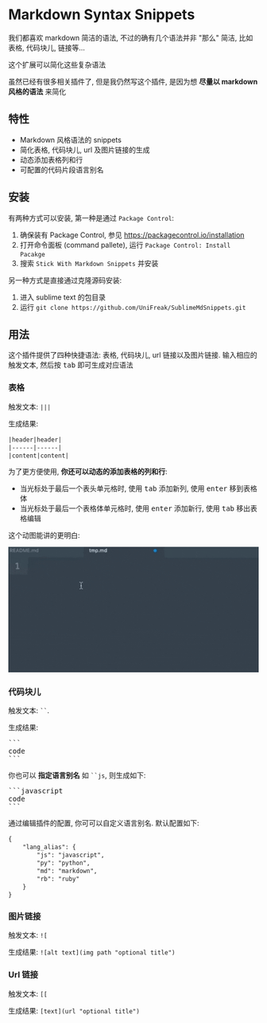 # Markdown Syntax Snippets

我们都喜欢 markdown 简洁的语法, 不过的确有几个语法并非 "那么" 简洁, 比如表格, 代码块儿, 链接等...

这个扩展可以简化这些复杂语法

虽然已经有很多相关插件了, 但是我仍然写这个插件, 是因为想 **尽量以 markdown 风格的语法** 来简化

## 特性

- Markdown 风格语法的 snippets
- 简化表格, 代码块儿, url 及图片链接的生成
- 动态添加表格列和行
- 可配置的代码片段语言别名

## 安装

有两种方式可以安装, 第一种是通过 `Package Control`:

1. 确保装有 Package Control, 参见 <https://packagecontrol.io/installation>
2. 打开命令面板 (command pallete), 运行 `Package Control: Install Pacakge`
2. 搜索 `Stick With Markdown Snippets` 并安装

另一种方式是直接通过克隆源码安装:

1. 进入 sublime text 的包目录
2. 运行 `git clone https://github.com/UniFreak/SublimeMdSnippets.git`

## 用法

这个插件提供了四种快捷语法: 表格, 代码块儿, url 链接以及图片链接. 输入相应的触发文本, 然后按 <kbd>tab</kbd> 即可生成对应语法

### 表格

触发文本: `|||`

生成结果:

```
|header|header|
|------|------|
|content|content|
```

为了更方便使用, **你还可以动态的添加表格的列和行**:
- 当光标处于最后一个表头单元格时, 使用 <kbd>tab</kbd> 添加新列, 使用 <kbd>enter</kbd> 移到表格体
- 当光标处于最后一个表格体单元格时, 使用 <kbd>enter</kbd> 添加新行, 使用 <kbd>tab</kbd> 移出表格编辑

这个动图能讲的更明白:

![table gif](https://github.com/UniFreak/SublimeMdSnippets/blob/master/shot.gif)

### 代码块儿

触发文本: <code>``</code>.

生成结果:

<pre>
```
code
```
</pre>

你也可以 **指定语言别名** 如 <code>``js</code>, 则生成如下:

<pre>
```javascript
code
```
</pre>

通过编辑插件的配置, 你可可以自定义语言别名. 默认配置如下:

```
{
    "lang_alias": {
        "js": "javascript",
        "py": "python",
        "md": "markdown",
        "rb": "ruby"
    }
}
```

### 图片链接

触发文本: `![`

生成结果: `![alt text](img path "optional title")`

### Url 链接

触发文本: `[[`

生成结果: `[text](url "optional title")`

